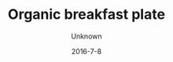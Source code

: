 ---
title: 'Organic breakfast plate'
description: 'Freshly baked whole grain bun, butter, cheese, homemade humus, Greek yogurt with homemade honey-roasted granola, fresh fruit, and a soft-boiled egg'
image: 8b7539ae98cb44aa0cbe099fd4f14ab36642b596
price: '65'
size: '1'
color: '#ffffff'
category: breakfast
tags: Breakfast
meta:
    id: 907a5832df61e6a22e34f92caa70da87b2a564c6
    parentId: f20f57fa9c3d8bff0902cfb33f350091a3a48d51
    language: en
date: '2016-7-8'
author: Unknown
---